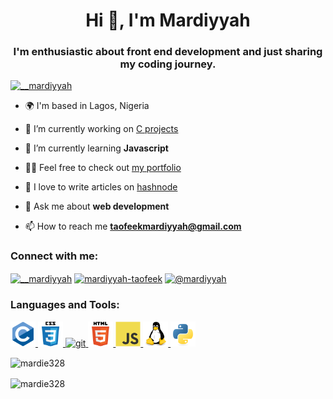 <h1 align="center">Hi 👋, I'm Mardiyyah</h1>
<h3 align="center">I'm enthusiastic about front end development and just sharing my coding journey.</h3>

<p align="left"> <a href="https://twitter.com/__mardiyyah" target="blank"><img src="https://img.shields.io/twitter/follow/__mardiyyah?logo=twitter&style=for-the-badge" alt="__mardiyyah" /></a> </p>

- 🌍 I'm based in Lagos, Nigeria

- 🔭 I’m currently working on [C projects](https://github.com/Mardie328/alx-low_level_programming)

- 🌱 I’m currently learning **Javascript**

- 👨‍💻 Feel free to check out [my portfolio](portfolio)

- 📝 I love to write articles on [hashnode](hashnode)

- 💬 Ask me about **web development**

- 📫 How to reach me **taofeekmardiyyah@gmail.com**

<h3 align="left">Connect with me:</h3>
<p align="left">
<a href="https://twitter.com/__mardiyyah" target="blank"><img align="center" src="https://raw.githubusercontent.com/rahuldkjain/github-profile-readme-generator/master/src/images/icons/Social/twitter.svg" alt="__mardiyyah" height="30" width="40" /></a>
<a href="https://linkedin.com/in/mardiyyah-taofeek" target="blank"><img align="center" src="https://raw.githubusercontent.com/rahuldkjain/github-profile-readme-generator/master/src/images/icons/Social/linked-in-alt.svg" alt="mardiyyah-taofeek" height="30" width="40" /></a>
<a href="https://hashnode.com/@mardiyyah" target="blank"><img align="center" src="https://raw.githubusercontent.com/rahuldkjain/github-profile-readme-generator/master/src/images/icons/Social/hashnode.svg" alt="@mardiyyah" height="30" width="40" /></a>
</p>

<h3 align="left">Languages and Tools:</h3>
<p align="left"> <a href="https://www.cprogramming.com/" target="_blank" rel="noreferrer"> <img src="https://raw.githubusercontent.com/devicons/devicon/master/icons/c/c-original.svg" alt="c" width="40" height="40"/> </a> <a href="https://www.w3schools.com/css/" target="_blank" rel="noreferrer"> <img src="https://raw.githubusercontent.com/devicons/devicon/master/icons/css3/css3-original-wordmark.svg" alt="css3" width="40" height="40"/> </a> <a href="https://git-scm.com/" target="_blank" rel="noreferrer"> <img src="https://www.vectorlogo.zone/logos/git-scm/git-scm-icon.svg" alt="git" width="40" height="40"/> </a> <a href="https://www.w3.org/html/" target="_blank" rel="noreferrer"> <img src="https://raw.githubusercontent.com/devicons/devicon/master/icons/html5/html5-original-wordmark.svg" alt="html5" width="40" height="40"/> </a> <a href="https://developer.mozilla.org/en-US/docs/Web/JavaScript" target="_blank" rel="noreferrer"> <img src="https://raw.githubusercontent.com/devicons/devicon/master/icons/javascript/javascript-original.svg" alt="javascript" width="40" height="40"/> </a> <a href="https://www.linux.org/" target="_blank" rel="noreferrer"> <img src="https://raw.githubusercontent.com/devicons/devicon/master/icons/linux/linux-original.svg" alt="linux" width="40" height="40"/> </a> <a href="https://www.python.org" target="_blank" rel="noreferrer"> <img src="https://raw.githubusercontent.com/devicons/devicon/master/icons/python/python-original.svg" alt="python" width="40" height="40"/> </a> </p>

<p><img align="center" src="https://github-readme-stats.vercel.app/api/top-langs?username=mardie328&show_icons=true&locale=en&layout=compact" alt="mardie328" /></p>

<p><img align="center" src="https://github-readme-streak-stats.herokuapp.com/?user=mardie328&" alt="mardie328" /></p>
